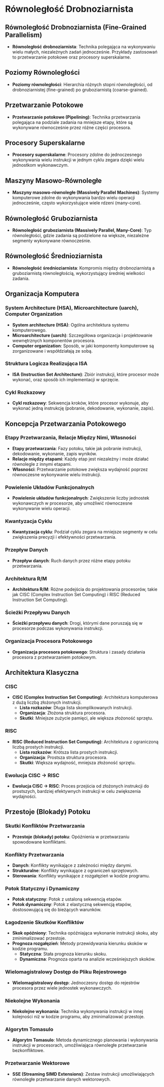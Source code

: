 # Równoległość Drobnoziarnista

## Równoległość Drobnoziarnista (Fine-Grained Parallelism)

- **Równoległość drobnoziarnista**: Technika polegająca na wykonywaniu wielu małych, niezależnych zadań jednocześnie. Przykłady zastosowań to przetwarzanie potokowe oraz procesory superskalarne.

## Poziomy Równoległości

- **Poziomy równoległości**: Hierarchia różnych stopni równoległości, od drobnoziarnistej (fine-grained) po gruboziarnistą (coarse-grained).

## Przetwarzanie Potokowe

- **Przetwarzanie potokowe (Pipelining)**: Technika przetwarzania polegająca na podziale zadania na mniejsze etapy, które są wykonywane równocześnie przez różne części procesora.

## Procesory Superskalarne

- **Procesory superskalarne**: Procesory zdolne do jednoczesnego wykonywania wielu instrukcji w jednym cyklu zegara dzięki wielu jednostkom wykonawczym.

## Maszyny Masowo-Równoległe

- **Maszyny masowo-równoległe (Massively Parallel Machines)**: Systemy komputerowe zdolne do wykonywania bardzo wielu operacji jednocześnie, często wykorzystujące wiele rdzeni (many-core).

## Równoległość Gruboziarnista

- **Równoległość gruboziarnista (Massively Parallel, Many-Core)**: Typ równoległości, gdzie zadania są podzielone na większe, niezależne segmenty wykonywane równocześnie.

## Równoległość Średnioziarnista

- **Równoległość średnioziarnista**: Kompromis między drobnoziarnistą a gruboziarnistą równoległością, wykorzystujący średniej wielkości zadania.

## Organizacja Komputera

### System Architecture (HSA), Microarchitecture (uarch), Computer Organization

- **System architecture (HSA)**: Ogólna architektura systemu komputerowego.
- **Microarchitecture (uarch)**: Szczegółowa organizacja i projektowanie wewnętrznych komponentów procesora.
- **Computer organization**: Sposób, w jaki komponenty komputerowe są zorganizowane i współdziałają ze sobą.

### Struktura Logicza Realizująca ISA

- **ISA (Instruction Set Architecture)**: Zbiór instrukcji, które procesor może wykonać, oraz sposób ich implementacji w sprzęcie.

### Cykl Rozkazowy

- **Cykl rozkazowy**: Sekwencja kroków, które procesor wykonuje, aby wykonać jedną instrukcję (pobranie, dekodowanie, wykonanie, zapis).

## Koncepcja Przetwarzania Potokowego

### Etapy Przetwarzania, Relacje Między Nimi, Własności

- **Etapy przetwarzania**: Fazy potoku, takie jak pobranie instrukcji, dekodowanie, wykonanie, zapis wyników.
- **Relacje między etapami**: Każdy etap jest niezależny i może działać równolegle z innymi etapami.
- **Własności**: Przetwarzanie potokowe zwiększa wydajność poprzez równoczesne wykonywanie wielu instrukcji.

### Powielenie Układów Funkcjonalnych

- **Powielenie układów funkcjonalnych**: Zwiększenie liczby jednostek wykonawczych w procesorze, aby umożliwić równoczesne wykonywanie wielu operacji.

### Kwantyzacja Cyklu

- **Kwantyzacja cyklu**: Podział cyklu zegara na mniejsze segmenty w celu zwiększenia precyzji i efektywności przetwarzania.

### Przepływ Danych

- **Przepływ danych**: Ruch danych przez różne etapy potoku przetwarzania.

### Architektura R/M

- **Architektura R/M**: Różne podejścia do projektowania procesorów, takie jak CISC (Complex Instruction Set Computing) i RISC (Reduced Instruction Set Computing).

### Ścieżki Przepływu Danych

- **Ścieżki przepływu danych**: Drogi, którymi dane poruszają się w procesorze podczas wykonywania instrukcji.

### Organizacja Procesora Potokowego

- **Organizacja procesora potokowego**: Struktura i zasady działania procesora z przetwarzaniem potokowym.

## Architektura Klasyczna

### CISC

- **CISC (Complex Instruction Set Computing)**: Architektura komputerowa z dużą liczbą złożonych instrukcji.
  - **Lista rozkazów**: Długa lista skomplikowanych instrukcji.
  - **Organizacja**: Złożona struktura procesora.
  - **Skutki**: Mniejsze zużycie pamięci, ale większa złożoność sprzętu.

### RISC

- **RISC (Reduced Instruction Set Computing)**: Architektura z ograniczoną liczbą prostych instrukcji.
  - **Lista rozkazów**: Krótsza lista prostych instrukcji.
  - **Organizacja**: Prostsza struktura procesora.
  - **Skutki**: Większa wydajność, mniejsza złożoność sprzętu.

### Ewolucja CISC -> RISC

- **Ewolucja CISC -> RISC**: Proces przejścia od złożonych instrukcji do prostszych, bardziej efektywnych instrukcji w celu zwiększenia wydajności.

## Przestoje (Blokady) Potoku

### Skutki Konfliktów Przetwarzania

- **Przestoje (blokady) potoku**: Opóźnienia w przetwarzaniu spowodowane konfliktami.

### Konflikty Przetwarzania

- **Danych**: Konflikty wynikające z zależności między danymi.
- **Strukturalne**: Konflikty wynikające z ograniczeń sprzętowych.
- **Sterowania**: Konflikty wynikające z rozgałęzień w kodzie programu.

### Potok Statyczny i Dynamiczny

- **Potok statyczny**: Potok z ustaloną sekwencją etapów.
- **Potok dynamiczny**: Potok z elastyczną sekwencją etapów, dostosowującą się do bieżących warunków.

### Łagodzenie Skutków Konfliktów

- **Skok opóźniony**: Technika opóźniająca wykonanie instrukcji skoku, aby zminimalizować przestoje.
- **Prognoza rozgałęzień**: Metody przewidywania kierunku skoków w kodzie programu.
  - **Statyczna**: Stała prognoza kierunku skoku.
  - **Dynamiczna**: Prognoza oparta na analizie wcześniejszych skoków.

### Wielomagistralowy Dostęp do Pliku Rejestrowego

- **Wielomagistralowy dostęp**: Jednoczesny dostęp do rejestrów procesora przez wiele jednostek wykonawczych.

### Niekolejne Wykonania

- **Niekolejne wykonania**: Technika wykonywania instrukcji w innej kolejności niż w kodzie programu, aby zminimalizować przestoje.

### Algorytm Tomasulo

- **Algorytm Tomasulo**: Metoda dynamicznego planowania i wykonywania instrukcji w procesorach, umożliwiająca równoległe przetwarzanie bezkonfliktowe.

### Przetwarzanie Wektorowe

- **SSE (Streaming SIMD Extensions)**: Zestaw instrukcji umożliwiających równoległe przetwarzanie danych wektorowych.
